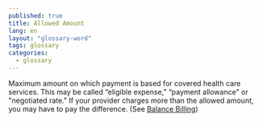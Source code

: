 ```yaml
---
published: true
title: Allowed Amount
lang: en
layout: "glossary-word"
tags: glossary
categories: 
  - glossary
---
```


Maximum amount on which payment is based for covered health care services. This may be called “eligible expense,” “payment allowance" or "negotiated rate." If your provider charges more than the allowed amount, you may have to pay the difference. (See [Balance Billing](/glossary/balance-billing))
